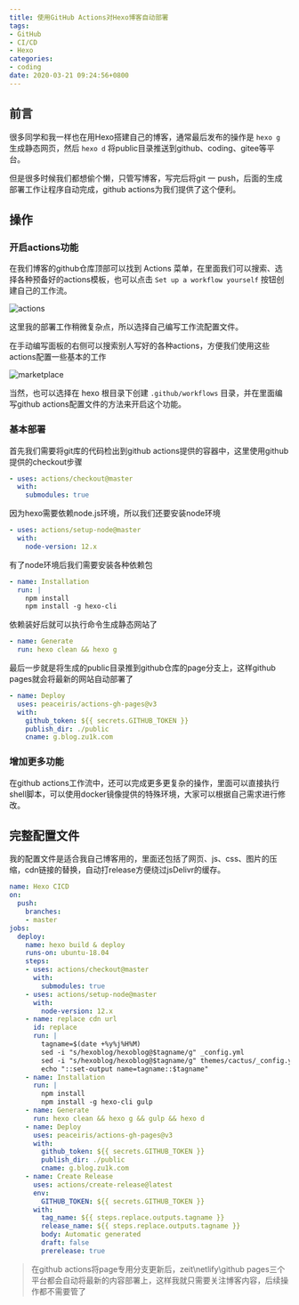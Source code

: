 ```yaml
---
title: 使用GitHub Actions对Hexo博客自动部署
tags:
- GitHub
- CI/CD
- Hexo
categories:
- coding
date: 2020-03-21 09:24:56+0800
---
```


## 前言

很多同学和我一样也在用Hexo搭建自己的博客，通常最后发布的操作是 `hexo g` 生成静态网页，然后 `hexo d` 将public目录推送到github、coding、gitee等平台。

但是很多时候我们都想偷个懒，只管写博客，写完后将git 一 push，后面的生成部署工作让程序自动完成，github actions为我们提供了这个便利。

## 操作

### 开启actions功能

在我们博客的github仓库顶部可以找到 Actions 菜单，在里面我们可以搜索、选择各种预备好的actions模板，也可以点击 `Set up a workflow yourself` 按钮创建自己的工作流。

![actions](github1.jpg)

这里我的部署工作稍微复杂点，所以选择自己编写工作流配置文件。

在手动编写面板的右侧可以搜索别人写好的各种actions，方便我们使用这些actions配置一些基本的工作

![marketplace](action-mark.jpg)

当然，也可以选择在 hexo 根目录下创建 `.github/workflows` 目录，并在里面编写github actions配置文件的方法来开启这个功能。

### 基本部署

首先我们需要将git库的代码检出到github actions提供的容器中，这里使用github提供的checkout步骤

```yml
- uses: actions/checkout@master
  with:
    submodules: true
```

因为hexo需要依赖node.js环境，所以我们还要安装node环境

```yml
- uses: actions/setup-node@master
  with:
    node-version: 12.x
```

有了node环境后我们需要安装各种依赖包

```yml
- name: Installation
  run: |
    npm install
    npm install -g hexo-cli
```

依赖装好后就可以执行命令生成静态网站了

```yml
- name: Generate
  run: hexo clean && hexo g
```

最后一步就是将生成的public目录推到github仓库的page分支上，这样github pages就会将最新的网站自动部署了

```yml
- name: Deploy
  uses: peaceiris/actions-gh-pages@v3
  with:
    github_token: ${{ secrets.GITHUB_TOKEN }}
    publish_dir: ./public
    cname: g.blog.zu1k.com
```

### 增加更多功能

在github actions工作流中，还可以完成更多更复杂的操作，里面可以直接执行shell脚本，可以使用docker镜像提供的特殊环境，大家可以根据自己需求进行修改。

## 完整配置文件

我的配置文件是适合我自己博客用的，里面还包括了网页、js、css、图片的压缩，cdn链接的替换，自动打release方便绕过jsDelivr的缓存。

```yml
name: Hexo CICD
on:
  push:
    branches:
    - master
jobs:
  deploy:
    name: hexo build & deploy
    runs-on: ubuntu-18.04
    steps:
    - uses: actions/checkout@master
      with:
        submodules: true
    - uses: actions/setup-node@master
      with:
        node-version: 12.x  
    - name: replace cdn url
      id: replace
      run: |
        tagname=$(date +%y%j%H%M)
        sed -i "s/hexoblog/hexoblog@$tagname/g" _config.yml
        sed -i "s/hexoblog/hexoblog@$tagname/g" themes/cactus/_config.yml
        echo "::set-output name=tagname::$tagname"
    - name: Installation
      run: |
        npm install
        npm install -g hexo-cli gulp
    - name: Generate
      run: hexo clean && hexo g && gulp && hexo d
    - name: Deploy
      uses: peaceiris/actions-gh-pages@v3
      with:
        github_token: ${{ secrets.GITHUB_TOKEN }}
        publish_dir: ./public
        cname: g.blog.zu1k.com
    - name: Create Release
      uses: actions/create-release@latest
      env:
        GITHUB_TOKEN: ${{ secrets.GITHUB_TOKEN }}
      with:
        tag_name: ${{ steps.replace.outputs.tagname }}
        release_name: ${{ steps.replace.outputs.tagname }}
        body: Automatic generated
        draft: false
        prerelease: true
```

> 在github actions将page专用分支更新后，zeit\netlify\github pages三个平台都会自动将最新的内容部署上，这样我就只需要关注博客内容，后续操作都不需要管了

